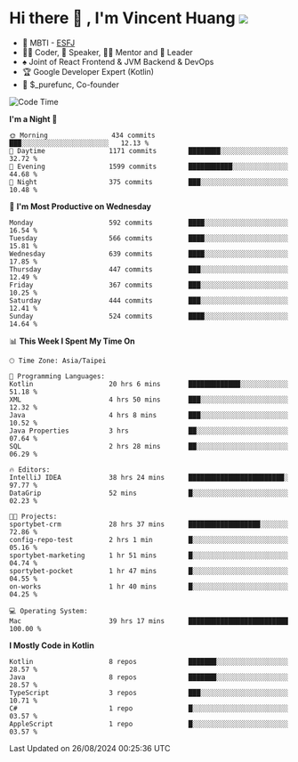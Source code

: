 # Hi there 👋 , I'm Vincent Huang ![](https://komarev.com/ghpvc/?username=Jian-Min-Huang)
- 👀 MBTI - [ESFJ](https://www.16personalities.com/esfj-personality)
- 👨‍💻 Coder, 🎤 Speaker, 👨‍🏫 Mentor and 🚀 Leader
- ♠️ Joint of React Frontend & JVM Backend & DevOps
- 🏆 Google Developer Expert (Kotlin)
- 💼 $_purefunc, Co-founder

<!--START_SECTION:waka-->
![Code Time](http://img.shields.io/badge/Code%20Time-4%2C319%20hrs%2018%20mins-blue)

**I'm a Night 🦉** 

```text
🌞 Morning                434 commits         ███░░░░░░░░░░░░░░░░░░░░░░   12.13 % 
🌆 Daytime                1171 commits        ████████░░░░░░░░░░░░░░░░░   32.72 % 
🌃 Evening                1599 commits        ███████████░░░░░░░░░░░░░░   44.68 % 
🌙 Night                  375 commits         ███░░░░░░░░░░░░░░░░░░░░░░   10.48 % 
```
📅 **I'm Most Productive on Wednesday** 

```text
Monday                   592 commits         ████░░░░░░░░░░░░░░░░░░░░░   16.54 % 
Tuesday                  566 commits         ████░░░░░░░░░░░░░░░░░░░░░   15.81 % 
Wednesday                639 commits         ████░░░░░░░░░░░░░░░░░░░░░   17.85 % 
Thursday                 447 commits         ███░░░░░░░░░░░░░░░░░░░░░░   12.49 % 
Friday                   367 commits         ███░░░░░░░░░░░░░░░░░░░░░░   10.25 % 
Saturday                 444 commits         ███░░░░░░░░░░░░░░░░░░░░░░   12.41 % 
Sunday                   524 commits         ████░░░░░░░░░░░░░░░░░░░░░   14.64 % 
```


📊 **This Week I Spent My Time On** 

```text
🕑︎ Time Zone: Asia/Taipei

💬 Programming Languages: 
Kotlin                   20 hrs 6 mins       █████████████░░░░░░░░░░░░   51.18 % 
XML                      4 hrs 50 mins       ███░░░░░░░░░░░░░░░░░░░░░░   12.32 % 
Java                     4 hrs 8 mins        ███░░░░░░░░░░░░░░░░░░░░░░   10.52 % 
Java Properties          3 hrs               ██░░░░░░░░░░░░░░░░░░░░░░░   07.64 % 
SQL                      2 hrs 28 mins       ██░░░░░░░░░░░░░░░░░░░░░░░   06.29 % 

🔥 Editors: 
IntelliJ IDEA            38 hrs 24 mins      ████████████████████████░   97.77 % 
DataGrip                 52 mins             █░░░░░░░░░░░░░░░░░░░░░░░░   02.23 % 

🐱‍💻 Projects: 
sportybet-crm            28 hrs 37 mins      ██████████████████░░░░░░░   72.86 % 
config-repo-test         2 hrs 1 min         █░░░░░░░░░░░░░░░░░░░░░░░░   05.16 % 
sportybet-marketing      1 hr 51 mins        █░░░░░░░░░░░░░░░░░░░░░░░░   04.74 % 
sportybet-pocket         1 hr 47 mins        █░░░░░░░░░░░░░░░░░░░░░░░░   04.55 % 
on-works                 1 hr 40 mins        █░░░░░░░░░░░░░░░░░░░░░░░░   04.25 % 

💻 Operating System: 
Mac                      39 hrs 17 mins      █████████████████████████   100.00 % 
```

**I Mostly Code in Kotlin** 

```text
Kotlin                   8 repos             ███████░░░░░░░░░░░░░░░░░░   28.57 % 
Java                     8 repos             ███████░░░░░░░░░░░░░░░░░░   28.57 % 
TypeScript               3 repos             ███░░░░░░░░░░░░░░░░░░░░░░   10.71 % 
C#                       1 repo              █░░░░░░░░░░░░░░░░░░░░░░░░   03.57 % 
AppleScript              1 repo              █░░░░░░░░░░░░░░░░░░░░░░░░   03.57 % 
```




 Last Updated on 26/08/2024 00:25:36 UTC
<!--END_SECTION:waka-->
